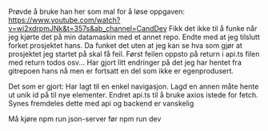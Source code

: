 Prøvde å bruke han her som mal for å løse oppgaven: https://www.youtube.com/watch?v=wi2xdrpmJNk&t=357s&ab_channel=CandDev
Fikk det ikke til å funke når jeg kjørte det på min datamaskin med et annet repo. Endte med at jeg tilslutt forket prosjektet hans. Da funket det uten at jeg kan se hva som gjør at prosjektet jeg startet på skal få feil. Først feilen oppsto på return i api.ts filen med return todos osv... 
Har gjort litt endringer på det jeg har hentet fra gitrepoen hans nå men er fortsatt en del som ikke er egenprodusert. 

Det som er gjort:
Har lagt til en enkel navigasjon. Lagd en annen måte hente ut unik id på til nye elementer. Endret api.ts til å bruke axios istede for fetch. Synes fremdeles dette med api og backend er vanskelig 

Må kjøre npm run json-server før npm run dev
